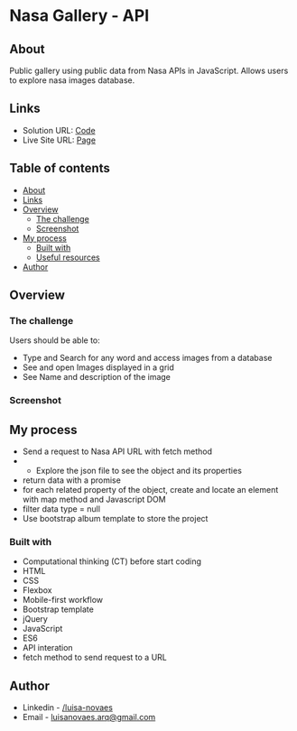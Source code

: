 # Nasa Gallery - API

## About
Public gallery using public data from Nasa APIs in JavaScript. Allows users to explore nasa images database. 

## Links
- Solution URL: [Code](https://github.com/luisacmn/Nasa-gallery)
- Live Site URL: [Page](https://luisacmn.github.io/Nasa-gallery/)

## Table of contents
- [About](#about)
- [Links](#links)
- [Overview](#overview)
  - [The challenge](#the-challenge)
  - [Screenshot](#screenshot)
- [My process](#my-process)
  - [Built with](#built-with)
  - [Useful resources](#useful-resources)
- [Author](#author)


## Overview

### The challenge

Users should be able to:

- Type and Search for any word and access images from a database 
- See and open Images displayed in a grid 
- See Name and description of the image

### Screenshot

## My process
- Send a request to Nasa API URL with fetch method 
- - Explore the json file to see the object and its properties
- return data with a promise
- for each related property of the object, create and locate an element with map method and Javascript DOM 
- filter data type = null 
- Use bootstrap album template to store the project


### Built with
- Computational thinking (CT) before start coding
- HTML
- CSS 
- Flexbox
- Mobile-first workflow
- Bootstrap template
- jQuery 
- JavaScript 
- ES6 
- API interation 
- fetch method to send request to a URL


## Author

- Linkedin - [/luisa-novaes](https://www.linkedin.com/in/luisa-novaes/)
- Email - luisanovaes.arq@gmail.com


